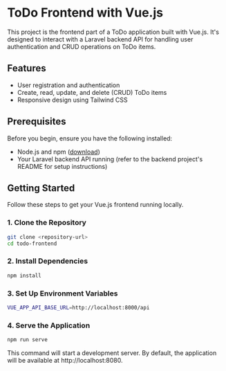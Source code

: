 # ToDo Frontend with Vue.js

This project is the frontend part of a ToDo application built with Vue.js. It's designed to interact with a Laravel backend API for handling user authentication and CRUD operations on ToDo items.

## Features

- User registration and authentication
- Create, read, update, and delete (CRUD) ToDo items
- Responsive design using Tailwind CSS

## Prerequisites

Before you begin, ensure you have the following installed:
- Node.js and npm ([download](https://nodejs.org/))
- Your Laravel backend API running (refer to the backend project's README for setup instructions)

## Getting Started

Follow these steps to get your Vue.js frontend running locally.

### 1. Clone the Repository

```bash
git clone <repository-url>
cd todo-frontend
```
### 2. Install Dependencies

```bash
npm install
```

### 3. Set Up Environment Variables

```bash
VUE_APP_API_BASE_URL=http://localhost:8000/api
```

### 4. Serve the Application

```bash
npm run serve
```
This command will start a development server. By default, the application will be available at http://localhost:8080.



